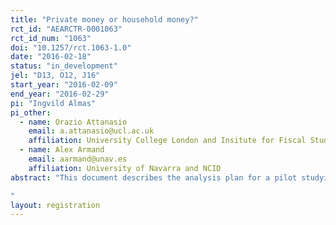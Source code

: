 ```yaml
---
title: "Private money or household money?"
rct_id: "AEARCTR-0001063"
rct_id_num: "1063"
doi: "10.1257/rct.1063-1.0"
date: "2016-02-18"
status: "in_development"
jel: "D13, O12, J16"
start_year: "2016-02-09"
end_year: "2016-02-29"
pi: "Ingvild Almas"
pi_other:
  - name: Orazio Attanasio
    email: a.attanasio@ucl.ac.uk
    affiliation: University College London and Insitute for Fiscal Studies
  - name: Alex Armand
    email: aarmand@unav.es
    affiliation: University of Navarra and NCID
abstract: "This document describes the analysis plan for a pilot studying whether informing husbands about spousal income affects the women's behavior in a willingness to pay elicitation game. The game elicit the willingness to pay for receiving a transfer instead of having the spouse receiving it and was proposed by  Alm\aa s, Armand, Attanasio and Carneiro (2015). For the treatment group, information about earnings from the experiment is revealed to the spouse, whereas for the control group, no information is revealed. The aim is to study if there is any sign of hiding or whether targeted transfers seems to go into the collective household pot. These results will inform us whether the collective model set-up is reasonable or models that assume hiding of money is more appropriate. We also conduct in-depth interviews with the participants after the experiment in order to further search for an understanding of the environment and mechanisms at play.
"
layout: registration
---
```


